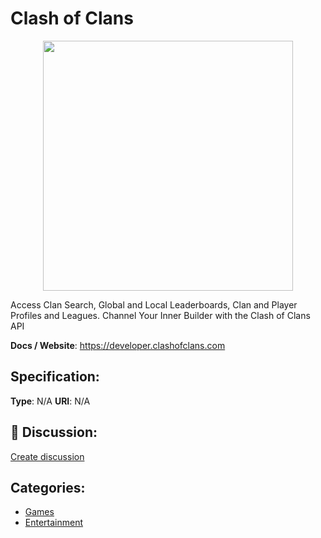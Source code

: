# Clash of Clans
<p align="center">
    <img width="400" src="https://raw.githubusercontent.com/apis-list/apis-list/main/apis/clash-of-clans/logo_256x256.png" />
</p>

Access Clan Search, Global and Local Leaderboards, Clan and Player Profiles and Leagues. Channel Your Inner Builder with the Clash of Clans API

**Docs / Website**: https://developer.clashofclans.com

## Specification:
**Type**:  N/A 
**URI**:  N/A 

## 💬 Discussion:
[Create discussion](https://github.com/apis-list/apis-list/discussions/new)

## Categories:
- [Games](https://github.com/apis-list/apis-list#games)
- [Entertainment](https://github.com/apis-list/apis-list#entertainment)



